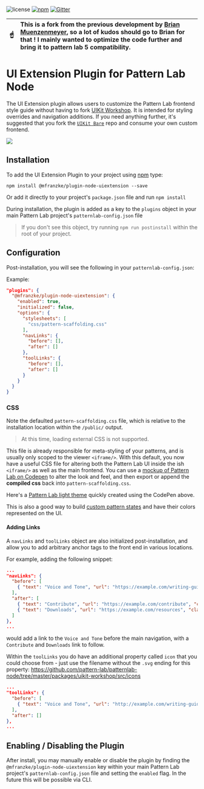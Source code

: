 ![license](https://img.shields.io/github/license/mfranzke/plugin-node-uiextension.svg)
[![npm](https://img.shields.io/npm/v/@mfranzke/plugin-node-uiextension.svg)](https://www.npmjs.com/package/@mfranzke/plugin-node-uiextension)
[![Gitter](https://img.shields.io/gitter/room/pattern-lab/node.svg)](https://gitter.im/pattern-lab/node)

| :point_up:    | This is a fork from the previous development by [Brian Muenzenmeyer](https://github.com/bmuenzenmeyer/plugin-node-uiextension/), so a lot of kudos should go to Brian for that ! I mainly wanted to optimize the code further and bring it to pattern lab 5 compatibility. |
|---------------|:------------------------|

# UI Extension Plugin for Pattern Lab Node

The UI Extension plugin allows users to customize the Pattern Lab frontend style guide without having to fork [UIKit Workshop](https://github.com/pattern-lab/patternlab-node/tree/master/packages/uikit-workshop). It is intended for styling overrides and navigation additions. If you need anything further, it's suggested that you fork the [`UIKit Bare`](https://github.com/pattern-lab/uikit-bare) repo and consume your own custom frontend.

![](https://cloud.githubusercontent.com/assets/298435/23539989/2fa47a5c-ffa4-11e6-9eee-ffb43d24dede.png)

## Installation

To add the UI Extension Plugin to your project using [npm](https://www.npmjs.com/) type:

    npm install @mfranzke/plugin-node-uiextension --save

Or add it directly to your project's `package.json` file and run `npm install`

During installation, the plugin is added as a key to the `plugins` object in your main Pattern Lab project's `patternlab-config.json` file

> If you don't see this object, try running `npm run postinstall` within the root of your project.

## Configuration

Post-installation, you will see the following in your `patternlab-config.json`:

Example:

``` json
"plugins": {
  "@mfranzke/plugin-node-uiextension": {
    "enabled": true,
    "initialized": false,
    "options": {
      "stylesheets": [
        "css/pattern-scaffolding.css"
      ],
      "navLinks": {
        "before": [],
        "after": []
      },
      "toolLinks": {
        "before": [],
        "after": []
      }
    }
  }
}
```

### CSS

Note the defaulted `pattern-scaffolding.css` file, which is relative to the installation location within the `/public/` output.

> At this time, loading external CSS is not supported.

This file is already responsible for meta-styling of your patterns, and is usually only scoped to the viewer `<iframe/>`. With this default, you now have a useful CSS file for altering both the Pattern Lab UI inside the ish `<iframe/>` as well as the main frontend.  You can use a [mockup of Pattern Lab on Codepen](https://codepen.io/bmuenzenmeyer/pen/zNmmez) to alter the look and feel, and then export or append the **compiled css** back into `pattern-scaffolding.css`.

Here's a [Pattern Lab light theme](https://codepen.io/bmuenzenmeyer/pen/RKqBqX) quickly created using the CodePen above.

This is also a good way to build [custom pattern states](https://patternlab.io/docs/using-pattern-states/#heading-adding-customized-states) and have their colors represented on the UI.

#### Adding Links

A `navLinks` and `toolLinks` object are also initialized post-installation, and allow you to add arbitrary anchor tags to the front end in various locations.

For example, adding the following snippet:

``` json
...
"navLinks": {
  "before": [
    { "text": "Voice and Tone", "url": "https://example.com/writing-guide", "class": ""}
  ],
  "after": [
    { "text": "Contribute", "url": "https://example.com/contribute", "class": ""},
    { "text": "Downloads", "url": "https://example.com/resources", "class": ""}
  ]
},
...
```

would add a link to the `Voice and Tone` before the main navigation, with a `Contribute` and `Downloads` link to follow.

Within the `toolLinks` you do have an additional property called `icon` that you could choose from - just use the filename without the `.svg` ending for this property: https://github.com/pattern-lab/patternlab-node/tree/master/packages/uikit-workshop/src/icons

``` json
...
"toolLinks": {
  "before": [
    { "text": "Voice and Tone", "url": "http://example.com/writing-guide", "class": "", "icon": "help"}
  ],
  "after": []
},
...
```

## Enabling / Disabling the Plugin

After install, you may manually enable or disable the plugin by finding the `@mfranzke/plugin-node-uiextension` key within your main Pattern Lab project's `patternlab-config.json` file and setting the `enabled` flag. In the future this will be possible via CLI.
